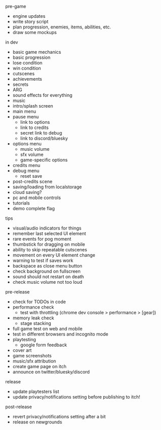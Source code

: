 pre-game
- engine updates
- write story script
- plan progression, enemies, items, abilities, etc.
- draw some mockups

in dev
- basic game mechanics
- basic progression
- lose condition
- win condition
- cutscenes
- achievements
- secrets
- ARG
- sound effects for everything
- music
- intro/splash screen
- main menu
- pause menu
    - link to options
    - link to credits
    - secret link to debug
    - link to discord/bluesky
- options menu
    - music volume
    - sfx volume
    - game-specific options
- credits menu
- debug menu
    - reset save
- post-credits scene
- saving/loading from localstorage
- cloud saving?
- pc and mobile controls
- tutorials
- demo complete flag

tips
- visual/audio indicators for things
- remember last selected UI element
- rare events for pog moment
- thumbstick for dragging on mobile
- ability to skip repeatable cutscenes
- movement on every UI element change
- warning to test if saves work
- backspace as close menu button
- check background on fullscreen
- sound should not restart on death
- check music volume not too loud

pre-release
- check for TODOs in code
- performance check
    - test with throttling (chrome dev console > performance > [gear])
- memory leak check
    - stage stacking
- full game test on web and mobile
- test in different browsers and incognito mode
- playtesting
    - google form feedback
- cover art
- game screenshots
- music/sfx attribution
- create game page on itch
- announce on twitter/bluesky/discord

release
- update playtesters list
- update privacy/notifications setting before publishing to itch!

post-release
- revert privacy/notifications setting after a bit
- release on newgrounds

